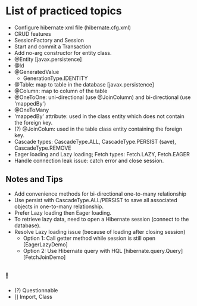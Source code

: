# List of practiced topics
- Configure hibernate xml file (hibernate.cfg.xml)
- CRUD features
- SessionFactory and Session
- Start and commit a Transaction
- Add no-arg constructor for entity class.
- @Entity [javax.persistence]
- @Id
- @GeneratedValue
  - GenerationType.IDENTITY
- @Table: map to table in the database [javax.persistence]
- @Column: map to column of the table
- @OneToOne: uni-directional (use @JoinColumn) and bi-directional (use 'mappedBy')
- @OneToMany
- 'mappedBy' attribute: used in the class entity which does not contain the foreign key.
- (?) @JoinColum: used in the table class entity containing the foreign key.
- Cascade types: CascadeType.ALL, CascadeType.PERSIST (save), CascadeType.REMOVE
- Eager loading and Lazy loading; Fetch types: Fetch.LAZY, Fetch.EAGER
- Handle connection leak issue: catch error and close session.

## Notes and Tips
- Add convenience methods for bi-directional one-to-many relationship
- Use persist with CascadeType.ALL/PERSIST to save all associated objects in one-to-many relationship.
- Prefer Lazy loading then Eager loading.
- To retrieve lazy data, need to open a Hibernate session (connect to the database).
- Resolve Lazy loading issue (because of loading after closing session)
  - Option 1: Call getter method while session is still open [EagerLazyDemo]
  - Option 2: Use Hibernate query with HQL [hibernate.query.Query][FetchJoinDemo]

## !
- (?) Questionnable
- [] Import, Class